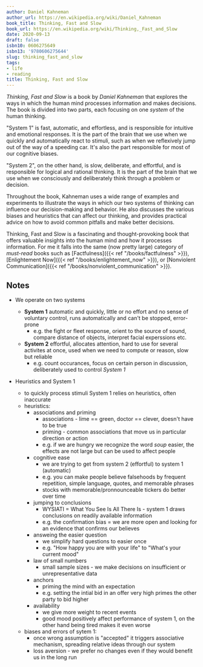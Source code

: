 ```yaml
---
author: Daniel Kahneman
author_url: https://en.wikipedia.org/wiki/Daniel_Kahneman
book_title: Thinking, Fast and Slow
book_url: https://en.wikipedia.org/wiki/Thinking,_Fast_and_Slow
date: 2020-09-13
draft: false
isbn10: 0606275649
isbn13: '9780606275644'
slug: thinking_fast_and_slow
tags:
- life
- reading
title: Thinking, Fast and Slow
---
```


_Thinking, Fast and Slow_ is a book by _Daniel Kahneman_ that explores the ways in which the human mind processes
information and makes decisions. The book is divided into two parts, each focusing on one _system_ of the human thinking.

"System 1" is fast, automatic, and effortless, and is responsible for intuitive and emotional responses. It is the part
of the brain that we use when we quickly and automatically react to stimuli, such as when we reflexively jump out of the
way of a speeding car. It's also the part responsible for most of our cognitive biases.

"System 2", on the other hand, is slow, deliberate, and effortful, and is responsible for logical and rational thinking.
It is the part of the brain that we use when we consciously and deliberately think through a problem or decision.

Throughout the book, Kahneman uses a wide range of examples and experiments to illustrate the ways in which our two
systems of thinking can influence our decision-making and behavior. He also discusses the various biases and heuristics
that can affect our thinking, and provides practical advice on how to avoid common pitfalls and make better decisions.

Thinking, Fast and Slow is a fascinating and thought-provoking book that offers valuable insights into the
human mind and how it processes information. For me it falls into the same (now pretty large) category of _must-read_
books such as [Factfulness]({{< ref "/books/factfulness" >}}), [Enlightement Now]({{< ref "/books/enlightement_now" >}}),
or [Nonviolent Communication]({{< ref "/books/nonviolent_communication" >}}).

## Notes

- We operate on two systems
  - **System 1** automatic and quickly, little or no effort and no sense of voluntary control, runs automatically and can't be stopped, error-prone
    - e.g. the fight or fleet response, orient to the source of sound, compare distance of objects, interpret facial experssions etc.
  - **System 2** effortful, allocates attention, hard to use for several activites at once, used when we need to compute or reason, slow but reliable
    - e.g. count occurances, focus on certain person in discussion, deliberately used to control _System 1_

- Heuristics and System 1
  - to quickly process stimuli System 1 relies on heuristics, often inaccurate
  - heuristics:
    - associations and priming
      - associations - lime == green, doctor == clever, doesn't have to be true
      - priming - common associations that move us in particular direction or action
      - e.g. if we are hungry we recognize the word _soup_ easier, the effects are not large but can be used to affect people
    - cognitive ease
      - we are trying to get from system 2 (effortful) to system 1 (automatic)
      - e.g. you can make people believe falsehoods by frequent repetition, simple language, quotes, and memorable phrases
      - stocks with memorable/pronnounceable tickers do better over time
    - jumping to conclusions
      - WYSIATI = What You See Is All There Is - system 1 draws conclusions on readily available information
      - e.g. the confirmation bias = we are more open and looking for an evidence that confirms our believes
    - answeing the easier question
      - we simplify hard questions to easier once
      - e.g. "How happy you are with your life" to "What's your current mood"
    - law of small numbers
      - small sample sizes - we make decisions on insufficient or unrepresentative data
    - anchors
      - priming the mind with an expectation
      - e.g. setting the intial bid in an offer very high primes the other party to bid higher
    - availability
      - we give more weight to recent events
      - good mood positively affect performance of system 1, on the other hand being tired makes it even worse
  - biases and errors of sytem 1:
    - once wrong assumption is "accepted" it triggers associative mechanism, spreading relative ideas through our system
    - loss aversion - we prefer no changes even if they would benefit us in the long run


